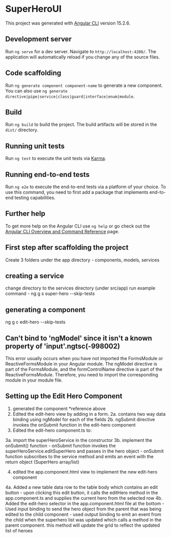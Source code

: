 # SuperHeroUI

This project was generated with [Angular CLI](https://github.com/angular/angular-cli) version 15.2.6.

## Development server

Run `ng serve` for a dev server. Navigate to `http://localhost:4200/`. The application will automatically reload if you change any of the source files.

## Code scaffolding

Run `ng generate component component-name` to generate a new component. You can also use `ng generate directive|pipe|service|class|guard|interface|enum|module`.

## Build

Run `ng build` to build the project. The build artifacts will be stored in the `dist/` directory.

## Running unit tests

Run `ng test` to execute the unit tests via [Karma](https://karma-runner.github.io).

## Running end-to-end tests

Run `ng e2e` to execute the end-to-end tests via a platform of your choice. To use this command, you need to first add a package that implements end-to-end testing capabilities.

## Further help

To get more help on the Angular CLI use `ng help` or go check out the [Angular CLI Overview and Command Reference](https://angular.io/cli) page.

## First step after scaffolding the project

Create 3 folders under the app directory - components, models, services

## creating a service

change directory to the services directory (under src/app)
run example command - ng g s super-hero --skip-tests

## generating a component

ng g c edit-hero --skip-tests

## Can't bind to 'ngModel' since it isn't a known property of 'input'.ngtsc(-998002)

This error usually occurs when you have not imported the FormsModule or ReactiveFormsModule in your Angular module. The ngModel directive is part of the FormsModule, and the formControlName directive is part of the ReactiveFormsModule. Therefore, you need to import the corresponding module in your module file.

## Setting up the Edit Hero Component
1. generated the component *reference above
2. Edited the edit-hero view by adding in a form. 
  2a. contains two way data binding using ngModel for each of the fields
  2b. ngSubmit directive invokes the onSubmit function in the edit-hero component 
3. Edited the edit-hero component.ts to: 

  3a. import the superHeroService in the constructor 
  3b. implement the onSubmit() function
    - onSubmit function invokes the superHeroService.editSuperHero and passes in the hero object
    - onSubmit function subscribes to the service method and emits an event with the return object (SuperHero array/list)

4. edited the app.component.html view to implement the new edit-hero component

  4a. Added a new table data row to the table body which contains an edit button
    - upon clicking this edit button, it calls the editHero method in the app.component.ts and supplies the current hero from the selected row
  4b. Added the edit-hero selector in the app.component.html file at the bottom
    - Used input binding to send the hero object from the parent that was being edited to the child component
    - used output binding to emit an event from the child when the superhero list was updated which calls a method in the parent component. this method will update the grid to reflect the updated list of heroes
